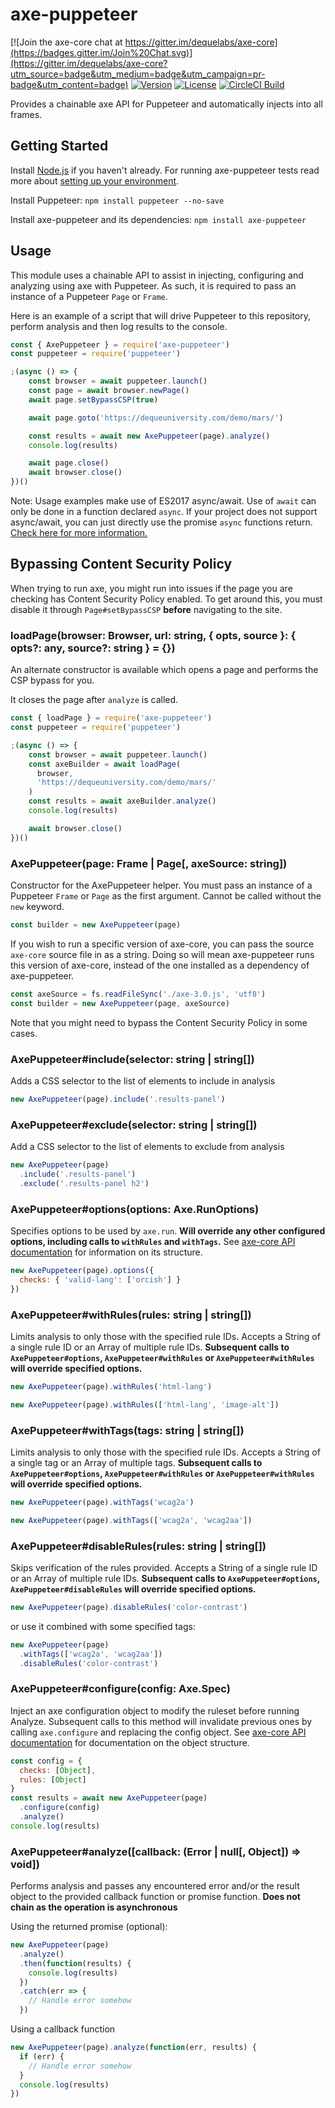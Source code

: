 # axe-puppeteer

[![Join the axe-core chat at https://gitter.im/dequelabs/axe-core](https://badges.gitter.im/Join%20Chat.svg)](https://gitter.im/dequelabs/axe-core?utm_source=badge&utm_medium=badge&utm_campaign=pr-badge&utm_content=badge)
[![Version](https://img.shields.io/npm/v/axe-puppeteer.svg)](https://www.npmjs.com/package/axe-puppeteer)
[![License](https://img.shields.io/npm/l/axe-puppeteer.svg)](LICENSE)
[![CircleCI Build](https://circleci.com/gh/dequelabs/axe-puppeteer/tree/master.svg?style=svg)](https://circleci.com/gh/dequelabs/axe-puppeteer/tree/master)

Provides a chainable axe API for Puppeteer and automatically injects into all frames.

## Getting Started

Install [Node.js](https://docs.npmjs.com/getting-started/installing-node) if you haven't already. For running axe-puppeteer tests read more about [setting up your environment](CONTRIBUTING.md).

Install Puppeteer: `npm install puppeteer --no-save`

Install axe-puppeteer and its dependencies: `npm install axe-puppeteer`

## Usage

This module uses a chainable API to assist in injecting, configuring and analyzing using axe with Puppeteer. As such, it is required to pass an instance of a Puppeteer `Page` or `Frame`.

Here is an example of a script that will drive Puppeteer to this repository, perform analysis and then log results to the console.

```js
const { AxePuppeteer } = require('axe-puppeteer')
const puppeteer = require('puppeteer')

;(async () => {
    const browser = await puppeteer.launch()
    const page = await browser.newPage()
    await page.setBypassCSP(true)

    await page.goto('https://dequeuniversity.com/demo/mars/')

    const results = await new AxePuppeteer(page).analyze()
    console.log(results)

    await page.close()
    await browser.close()
})()
```

Note: Usage examples make use of ES2017 async/await. Use of `await` can only be done in a function
declared `async`. If your project does not support async/await, you can just directly use the promise
`async` functions return. [Check here for more
information.](https://developer.mozilla.org/en-US/docs/Web/JavaScript/Reference/Statements/async_function)

## Bypassing Content Security Policy

When trying to run axe, you might run into issues if the page you are checking has Content Security Policy enabled. To get around this, you must disable it through `Page#setBypassCSP` **before** navigating to the site.

### loadPage(browser: Browser, url: string, { opts, source }: { opts?: any, source?: string } = {})

An alternate constructor is available which opens a page and performs the CSP bypass for you.

It closes the page after `analyze` is called.

```js
const { loadPage } = require('axe-puppeteer')
const puppeteer = require('puppeteer')

;(async () => {
    const browser = await puppeteer.launch()
    const axeBuilder = await loadPage(
      browser,
      'https://dequeuniversity.com/demo/mars/'
    )
    const results = await axeBuilder.analyze()
    console.log(results)

    await browser.close()
})()
```

### AxePuppeteer(page: Frame | Page[, axeSource: string])

Constructor for the AxePuppeteer helper.
You must pass an instance of a Puppeteer `Frame` or `Page` as the first argument. Cannot be called without the `new` keyword.

```js
const builder = new AxePuppeteer(page)
```

If you wish to run a specific version of axe-core, you can pass the source `axe-core` source file in as a string. Doing so will mean axe-puppeteer runs this version of axe-core, instead of the one installed as a dependency of axe-puppeteer.

```js
const axeSource = fs.readFileSync('./axe-3.0.js', 'utf8')
const builder = new AxePuppeteer(page, axeSource)
```

Note that you might need to bypass the Content Security Policy in some cases.

### AxePuppeteer#include(selector: string | string[])

Adds a CSS selector to the list of elements to include in analysis

```js
new AxePuppeteer(page).include('.results-panel')
```

### AxePuppeteer#exclude(selector: string | string[])

Add a CSS selector to the list of elements to exclude from analysis

```js
new AxePuppeteer(page)
  .include('.results-panel')
  .exclude('.results-panel h2')
```

### AxePuppeteer#options(options: Axe.RunOptions)

Specifies options to be used by `axe.run`. **Will override any other configured options, including calls to `withRules` and `withTags`.**
See [axe-core API documentation](https://github.com/dequelabs/axe-core/blob/master/doc/API.md)
for information on its structure.

```js
new AxePuppeteer(page).options({
  checks: { 'valid-lang': ['orcish'] }
})
```

### AxePuppeteer#withRules(rules: string | string[])

Limits analysis to only those with the specified rule IDs. Accepts a String of a single rule ID or an Array of multiple rule IDs. **Subsequent calls to `AxePuppeteer#options`, `AxePuppeteer#withRules` or `AxePuppeteer#withRules` will override specified options.**

```js
new AxePuppeteer(page).withRules('html-lang')
```

```js
new AxePuppeteer(page).withRules(['html-lang', 'image-alt'])
```

### AxePuppeteer#withTags(tags: string | string[])

Limits analysis to only those with the specified rule IDs. Accepts a String of a single tag or an Array of multiple tags. **Subsequent calls to `AxePuppeteer#options`, `AxePuppeteer#withRules` or `AxePuppeteer#withRules` will override specified options.**

```js
new AxePuppeteer(page).withTags('wcag2a')
```

```js
new AxePuppeteer(page).withTags(['wcag2a', 'wcag2aa'])
```

### AxePuppeteer#disableRules(rules: string | string[])

Skips verification of the rules provided. Accepts a String of a single rule ID or an Array of multiple rule IDs. **Subsequent calls to `AxePuppeteer#options`, `AxePuppeteer#disableRules` will override specified options.**

```js
new AxePuppeteer(page).disableRules('color-contrast')
```

or use it combined with some specified tags:

```js
new AxePuppeteer(page)
  .withTags(['wcag2a', 'wcag2aa'])
  .disableRules('color-contrast')
```

### AxePuppeteer#configure(config: Axe.Spec)

Inject an axe configuration object to modify the ruleset before running Analyze. Subsequent calls to this method will invalidate previous ones by calling `axe.configure` and replacing the config object. See [axe-core API documentation](https://github.com/dequelabs/axe-core/blob/master/doc/API.md#api-name-axeconfigure) for documentation on the object structure.

```js
const config = {
  checks: [Object],
  rules: [Object]
}
const results = await new AxePuppeteer(page)
  .configure(config)
  .analyze()
console.log(results)
```

### AxePuppeteer#analyze([callback: (Error | null[, Object]) => void])

Performs analysis and passes any encountered error and/or the result object to the provided callback function or promise function. **Does not chain as the operation is asynchronous**

Using the returned promise (optional):

```js
new AxePuppeteer(page)
  .analyze()
  .then(function(results) {
    console.log(results)
  })
  .catch(err => {
    // Handle error somehow
  })
```

Using a callback function

```js
new AxePuppeteer(page).analyze(function(err, results) {
  if (err) {
    // Handle error somehow
  }
  console.log(results)
})
```
